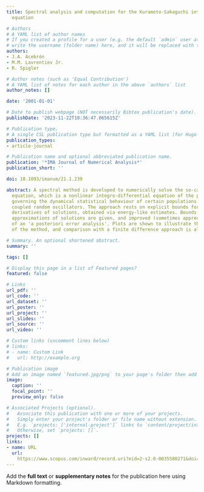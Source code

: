 ```yaml
---
title: Spectral analysis and computation for the Kuramoto-Sakaguchi integroparabolic
  equation

# Authors
# A YAML list of author names
# If you created a profile for a user (e.g. the default `admin` user at `content/authors/admin/`), 
# write the username (folder name) here, and it will be replaced with their full name and linked to their profile.
authors:
- J.A. Acebrón
- M.M. Lavrentiev Jr.
- R. Spigler

# Author notes (such as 'Equal Contribution')
# A YAML list of notes for each author in the above `authors` list
author_notes: []

date: '2001-01-01'

# Date to publish webpage (NOT necessarily Bibtex publication's date).
publishDate: '2023-11-22T10:36:47.065615Z'

# Publication type.
# A single CSL publication type but formatted as a YAML list (for Hugo requirements).
publication_types:
- article-journal

# Publication name and optional abbreviated publication name.
publication: '*IMA Journal of Numerical Analysis*'
publication_short: ''

doi: 10.1093/imanum/21.1.239

abstract: A spectral method is developed to numerically solve the so-called Kuramoto-Sakaguchi
  equation, which is a nonlinear integro-differential equation of the parabolic type,
  governing the dynamical statistical behaviour of certain populations of nonlinearly
  coupled random oscillators. The approach rests on explicit bounds for the space
  derivatives of solutions, obtained via energy-like estimates. Bounds for the numerical
  approximations of solutions are given, and improved (sometimes appreciably) by means
  of an 'a posteriori error analysis'. Plots are shown to illustrate the performance
  of the method, and comparison with a finite difference approach is also made.

# Summary. An optional shortened abstract.
summary: ''

tags: []

# Display this page in a list of Featured pages?
featured: false

# Links
url_pdf: ''
url_code: ''
url_dataset: ''
url_poster: ''
url_project: ''
url_slides: ''
url_source: ''
url_video: ''

# Custom links (uncomment lines below)
# links:
# - name: Custom Link
#   url: http://example.org

# Publication image
# Add an image named `featured.jpg/png` to your page's folder then add a caption below.
image:
  caption: ''
  focal_point: ''
  preview_only: false

# Associated Projects (optional).
#   Associate this publication with one or more of your projects.
#   Simply enter your project's folder or file name without extension.
#   E.g. `projects: ['internal-project']` links to `content/project/internal-project/index.md`.
#   Otherwise, set `projects: []`.
projects: []
links:
- name: URL
  url: 
    https://www.scopus.com/inward/record.uri?eid=2-s2.0-0035580271&doi=10.1093%2fimanum%2f21.1.239&partnerID=40&md5=4d1c2e608f45f030aa55f814b47fb0d2
---
```


Add the **full text** or **supplementary notes** for the publication here using Markdown formatting.
